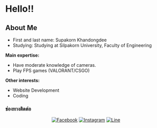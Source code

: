 # Hello!!

## About Me

- First and last name: Supakorn Khandongdee
- Studying: Studying at Silpakorn University, Faculty of Engineering

**Main expertise:**
- Have moderate knowledge of cameras.
- Play FPS games (VALORANT/CSGO)

**Other interests:**
- Website Development
- Coding

### ช่องทางติดต่อ

<div align="center">

[![Facebook](https://img.icons8.com/color/48/000000/facebook-new.png)](https://www.facebook.com/TsuK1.SupakorN?locale=th_TH)
[![Instagram](https://img.icons8.com/color/48/000000/instagram-new.png)](https://instagram.com/yo.osk)
[![Line](https://img.icons8.com/color/48/000000/line-me.png)](https://line.me/ti/p/-tsuki2006)

</div>
